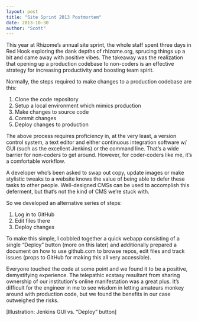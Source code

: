 ```yaml
---
layout: post
title: "Site Sprint 2013 Postmortem"
date: 2013-10-30
author: "Scott"
---
```


This year at Rhizome’s annual site sprint, the whole staff spent three days in Red Hook exploring the dank depths of rhizome.org, sprucing things up a bit and came away with positive vibes. The takeaway was the realization that opening up a production codebase to non-coders is an effective strategy for increasing productivity and boosting team spirit.

Normally, the steps required to make changes to a production codebase are this:

1. Clone the code repository
2. Setup a local environment which mimics production
3. Make changes to source code
4. Commit changes
5. Deploy changes to production

The above process requires proficiency in, at the very least, a version control system, a text editor and either continuous integration software w/ GUI (such as the excellent Jenkins) or the command line. That’s a wide barrier for non-coders to get around. However, for coder-coders like me, it’s a comfortable workflow.

A developer who’s been asked to swap out copy, update images or make stylistic tweaks to a website knows the value of being able to defer these tasks to other people. Well-designed CMSs can be used to accomplish this deferment, but that’s not the kind of CMS we’re stuck with.

So we developed an alternative series of steps:

1. Log in to GitHub
2. Edit files there
3. Deploy changes

To make this simple, I cobbled together a quick webapp consisting of a single “Deploy” button (more on this later) and additionally prepared a document on how to use github.com to browse repos, edit files and track issues (props to GitHub for making this all very accessible).

Everyone touched the code at some point and we found it to be a positive, demystifying experience. The telepathic ecstasy resultant from sharing ownership of our institution's online manifestation was a great plus. It’s difficult for the engineer in me to see wisdom in letting amateurs monkey around with production code, but we found the benefits in our case outweighed the risks.

[Illustration: Jenkins GUI vs. “Deploy” button]

